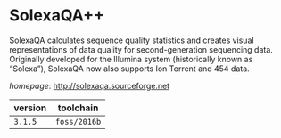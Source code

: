 # SolexaQA++

SolexaQA calculates sequence quality statistics and creates visual representations  of data quality for second-generation sequencing data. Originally developed for the Illumina system  (historically known as “Solexa”), SolexaQA now also supports Ion Torrent and 454 data.

*homepage*: <http://solexaqa.sourceforge.net>

version | toolchain
--------|----------
``3.1.5`` | ``foss/2016b``
